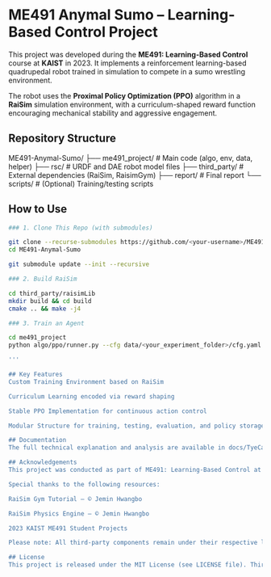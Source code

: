 # ME491 Anymal Sumo – Learning-Based Control Project

This project was developed during the **ME491: Learning-Based Control** course at **KAIST** in 2023. It implements a reinforcement learning-based quadrupedal robot trained in simulation to compete in a sumo wrestling environment.

The robot uses the **Proximal Policy Optimization (PPO)** algorithm in a **RaiSim** simulation environment, with a curriculum-shaped reward function encouraging mechanical stability and aggressive engagement.

## Repository Structure

ME491-Anymal-Sumo/ ├── me491_project/ # Main code (algo, env, data, helper)
├── rsc/ # URDF and DAE robot model files
├── third_party/ # External dependencies (RaiSim, RaisimGym)
├── report/ # Final report
└── scripts/ # (Optional) Training/testing scripts


## How to Use
```bash
### 1. Clone This Repo (with submodules)

git clone --recurse-submodules https://github.com/<your-username>/ME491-Anymal-Sumo.git
cd ME491-Anymal-Sumo

git submodule update --init --recursive

### 2. Build RaiSim

cd third_party/raisimLib
mkdir build && cd build
cmake .. && make -j4

### 3. Train an Agent

cd me491_project
python algo/ppo/runner.py --cfg data/<your_experiment_folder>/cfg.yaml

'''

## Key Features
Custom Training Environment based on RaiSim

Curriculum Learning encoded via reward shaping

Stable PPO Implementation for continuous action control

Modular Structure for training, testing, evaluation, and policy storage

## Documentation
The full technical explanation and analysis are available in docs/TyeCameronFinalReport.pdf.

## Acknowledgements
This project was conducted as part of ME491: Learning-Based Control at KAIST, under the supervision of Prof. Jemin Hwangbo.

Special thanks to the following resources:

RaiSim Gym Tutorial – © Jemin Hwangbo

RaiSim Physics Engine – © Jemin Hwangbo

2023 KAIST ME491 Student Projects

Please note: All third-party components remain under their respective licenses.

## License
This project is released under the MIT License (see LICENSE file). Third-party libraries (RaiSim, RaiSimGym) retain their own respective licenses and are included here via Git submodules for educational purposes only.

